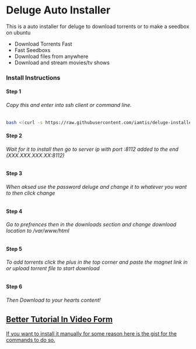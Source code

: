 # Deluge Auto Installer
 
This is a auto installer for deluge to download torrents or to make a seedbox on ubuntu
 
  - Download Torrents Fast
  - Fast Seedboxs
  - Download files from anywhere
  - Download and stream movies/tv shows

### Install Instructions
#### Step 1
###### Copy this and enter into ssh client or command line.
```sh
bash <(curl -s https://raw.githubusercontent.com/iamtis/deluge-installer/master/install.sh)
```
#### Step 2
###### Wait for it to install then go to server ip with port :8112 added to the end (XXX.XXX.XXX.XX:8112)
#### Step 3
###### When aksed use the password deluge and change it to whatever you want to then click change
#### Step 4
###### Go to prefrences then in the downloads section and change download location to /var/www/html
#### Step 5
###### To add torrents click the plus in the top corner and paste the magnet link in or upload torrent file to start download
#### Step 6
###### Then Download to your hearts content!

## [Better Tutorial In Video Form](https://www.youtube.com/watch?v=F1ZYuPlm_0s)

[If you want to install it manually for some reason here is the gist for the commands to do so.](https://gist.githubusercontent.com/iamtis/993d0054f27e39fd8c47/raw/5c7358ff8ece246707664a5026ac5a3bd3f458f8/deluge-manual)